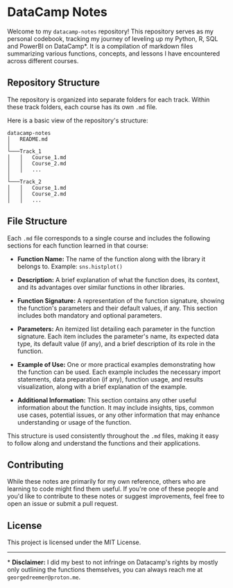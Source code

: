 # DataCamp Notes 

Welcome to my `datacamp-notes` repository! This repository serves as my personal codebook, tracking my journey of leveling up my Python, R, SQL and PowerBI on DataCamp\*. It is a compilation of markdown files summarizing various functions, concepts, and lessons I have encountered across different courses. 

## Repository Structure

The repository is organized into separate folders for each track. Within these track folders, each course has its own `.md` file.

Here is a basic view of the repository's structure:

```
datacamp-notes
│   README.md
│
└───Track_1
│   │   Course_1.md
│   │   Course_2.md
│   │   ...
│
└───Track_2
│   │   Course_1.md
│   │   Course_2.md
│   │   ...
```

## File Structure

Each `.md` file corresponds to a single course and includes the following sections for each function learned in that course:

- **Function Name:** The name of the function along with the library it belongs to. Example: `sns.histplot()`

- **Description:** A brief explanation of what the function does, its context, and its advantages over similar functions in other libraries. 

- **Function Signature:** A representation of the function signature, showing the function's parameters and their default values, if any. This section includes both mandatory and optional parameters.

- **Parameters:** An itemized list detailing each parameter in the function signature. Each item includes the parameter's name, its expected data type, its default value (if any), and a brief description of its role in the function.

- **Example of Use:** One or more practical examples demonstrating how the function can be used. Each example includes the necessary import statements, data preparation (if any), function usage, and results visualization, along with a brief explanation of the example.

- **Additional Information:** This section contains any other useful information about the function. It may include insights, tips, common use cases, potential issues, or any other information that may enhance understanding or usage of the function.

This structure is used consistently throughout the `.md` files, making it easy to follow along and understand the functions and their applications.

## Contributing 

While these notes are primarily for my own reference, others who are learning to code might find them useful. If you're one of these people and you'd like to contribute to these notes or suggest improvements, feel free to open an issue or submit a pull request.

## License

This project is licensed under the MIT License.

---
\* **Disclaimer:** I did my best to not infringe on Datacamp's rights by mostly only outlining the functions themselves, you can always reach me at `georgedreemer@proton.me`.
